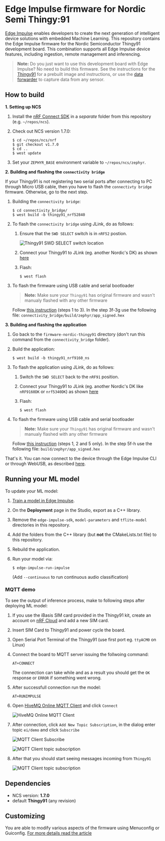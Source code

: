 # Edge Impulse firmware for Nordic Semi Thingy:91

[Edge Impulse](https://www.edgeimpulse.com) enables developers to create the next generation of intelligent device solutions with embedded Machine Learning. This repository contains the Edge Impulse firmware for the Nordic Semiconductor Thingy91 development board. This combination supports all Edge Impulse device features, including ingestion, remote management and inferencing.

> **Note:** Do you just want to use this development board with Edge Impulse? No need to build this firmware. See the instructions for the [Thingy91](https://docs.edgeimpulse.com/docs/nordic-semi-thingy91) for a prebuilt image and instructions, or use the [data forwarder](https://docs.edgeimpulse.com/docs/cli-data-forwarder) to capture data from any sensor.

## How to build

**1. Setting up NCS**

1. Install the [nRF Connect SDK](https://developer.nordicsemi.com/nRF_Connect_SDK/doc/latest/nrf/gs_installing.html) in a *separate* folder from this repository (e.g. `~/repos/ncs`).
1. Check out NCS version 1.7.0:

    ```
    $ cd ~/repos/ncs/nrf
    $ git checkout v1.7.0
    $ cd ..
    $ west update
    ```

1. Set your `ZEPHYR_BASE` environment variable to `~/repos/ncs/zephyr`.

**2. Building and flashing the `connectivity bridge`**

If your Thingy91 is not registering two serial ports after connecting to PC through Micro USB cable, then you have to flash the `connectivty bridge` firmware. Otherwise, go to the next step.

1. Building the `connectivity bridge`:

    ```
    $ cd connectivity_bridge/
    $ west build -b thingy91_nrf52840
    ```

1. To flash the `connectivity bridge` using JLink, do as follows:
    1. Ensure that the `SWD SELECT` switch is in `nRF52` postion.

        ![Thingy91 SWD SELECT switch location](./doc/thingy91-swd-select.png)

    1. Connect your Thingy91 to JLink (eg. another Nordic's DK) as shown [here](https://infocenter.nordicsemi.com/topic/ug_thingy91_gsg/UG/thingy91_gsg/updating_fw_ext_probe.html?cp=14_0_3_1)
    1. Flash:

        ```
        $ west flash
        ```

1. To flash the firmware using USB cable and serial bootloader

    > **Note:** Make sure your `Thingy91` has original firmware and wasn't manualy flashed with any other firmware

    Follow [this instruction](https://infocenter.nordicsemi.com/topic/ug_thingy91_gsg/UG/thingy91_gsg/updating_fw_usb.html?cp=14_0_3_0) (steps 1 to 3). In the step 3f-3g use the following file: `connectivity_bridge/build/zephyr/app_signed.hex`

**3. Building and flashing the application**

1. Go back to the `firmware-nordic-thingy91` directory (don't run this command from the `connectivity_bridge` folder).
1. Build the application:

    ```
    $ west build -b thingy91_nrf9160_ns
    ```

1. To flash the application using JLink, do as follows:
    1. Switch the `SWD SELECT` back to the `nRF91` position.
    1. Connect your Thingy91 to JLink (eg. another Nordic's DK like `nRF9160DK` or `nrf5340DK`) as shown [here](https://infocenter.nordicsemi.com/topic/ug_thingy91_gsg/UG/thingy91_gsg/updating_fw_ext_probe.html?cp=14_0_3_1)
    1. Flash:

        ```
        $ west flash
        ```

1. To flash the firmware using USB cable and serial bootloader

    > **Note:** Make sure your `Thingy91` has original firmware and wasn't manualy flashed with any other firmware

    Follow [this instruction](https://infocenter.nordicsemi.com/topic/ug_thingy91_gsg/UG/thingy91_gsg/updating_fw_usb.html?cp=14_0_3_0) (steps 1, 2 and 5 only). In the step 5f-h use the following file: `build/zephyr/app_signed.hex`

That's it. You can now connect to the device through the Edge Impulse CLI or through WebUSB, as described [here](https://docs.edgeimpulse.com/docs/nordic-semi-nrf5340-dk#4-setting-keys).

## Running your ML model

To update your ML model:

1. [Train a model in Edge Impulse](https://docs.edgeimpulse.com).
1. On the **Deployment** page in the Studio, export as a C++ library.
1. Remove the `edge-impulse-sdk`, `model-parameters` and `tflite-model` directories in this repository.
1. Add the folders from the C++ library (but **not** the CMakeLists.txt file) to this repository.
1. Rebuild the application.
1. Run your model via:

    ```
    $ edge-impulse-run-impulse
    ```

    (Add `--continuous` to run continuous audio classification)

### MQTT demo

To see the output of inference process, make to following steps after deploying ML model:
1. If you use the iBasis SIM card provided in the Thingy91 kit, create an account on [nRF Cloud](https://www.nrfcloud.com) and add a new SIM card.
1. Insert SIM Card to Thingy91 and power cycle the board.
1. Open Serial Port Terminal of the Thingy91 (use first port eg. `ttyACM0` on Linux)
1. Connect the board to MQTT server issuing the follwoing command:

    ```
    AT+CONNECT
    ```

    The connection can take while and as a result you should get the `OK` response or `ERROR` if something went wrong.

1. After successfull connection run the model:

    ```
    AT+RUNIMPULSE
    ```

1. Open [HiveMQ Online MQTT Client](http://www.hivemq.com/demos/websocket-client/) and click `Connect`

    ![HiveMQ Online MQTT Client](./doc/online-mqtt-client-connect.png)

1. After connection, click `Add New Topic Subscription`, in the dialog enter topic `ei/demo` and click `Subscribe`

    ![MQTT Client Subscribe](./doc/online-mqtt-client-subscribe.png)

    ![MQTT Client topic subscription](./doc/online-mqtt-client-topic.png)

1. After that you should start seeing messages incoming from `Thingy91`

    ![MQTT Client topic subscription](./doc/online-mqtt-client-messages.png)


## Dependencies
* NCS version: **1.7.0**
* default **Thingy91** (any revision)

## Customizing

You are able to modify various aspects of the firmware using Menuconfig or Guiconfig.
[For more details read the article](https://peter-ing.medium.com/building-interactive-standalone-edge-impulse-models-with-mqtt-connectivity-on-the-nordic-thingy91-8b88af2af07a)
